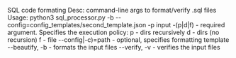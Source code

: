 SQL code formating
        Desc:
            command-line args to format/verify .sql files
        Usage: python3 sql_processor.py -b --config=config_templates/second_template.json -p input
            -(p|d|f) - required argument. Specifies the execution policy:
                 p - dirs recursively 
                 d - dirs (no recursion) 
                 f - file 
            --config|-c)=path - optional, specifies formatting template
            --beautify, -b - formats the input files
            --verify, -v - verifies the input files
